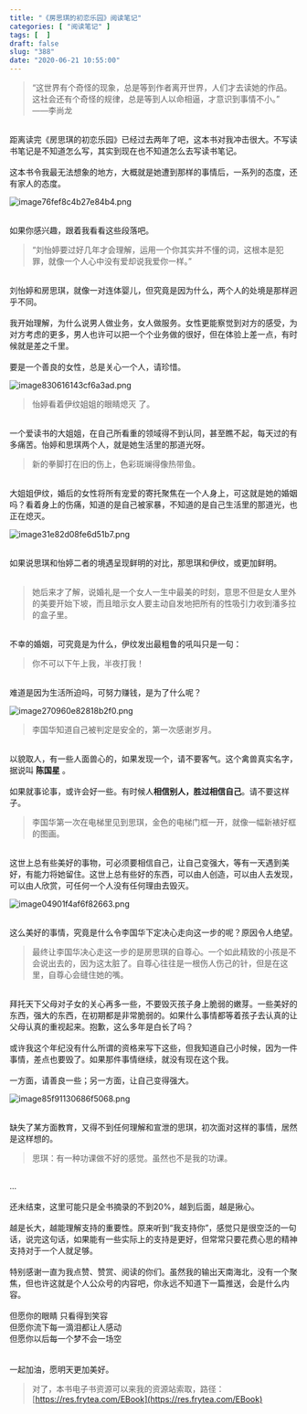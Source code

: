 ```yaml
---
title: "《房思琪的初恋乐园》阅读笔记"
categories: [ "阅读笔记" ]
tags: [  ]
draft: false
slug: "388"
date: "2020-06-21 10:55:00"
---
```


> “这世界有个奇怪的现象，总是等到作者离开世界，人们才去读她的作品。这社会还有个奇怪的规律，总是等到人以命相逼，才意识到事情不小。”
> ——李尚龙


<br />距离读完《房思琪的初恋乐园》已经过去两年了吧，这本书对我冲击很大。不写读书笔记是不知道怎么写，其实到现在也不知道怎么去写读书笔记。<br />
<br />这本书令我最无法想象的地方，大概就是她遭到那样的事情后，一系列的态度，还有家人的态度。<br />

![image76fef8c4b27e84b4.png](https://imagehost-cdn.frytea.com/images/2020/06/21/image76fef8c4b27e84b4.png)

<br />如果你感兴趣，跟着我看看这些段落吧。<br />

> “刘怡婷要过好几年才会理解，运用一个你其实并不懂的词，这根本是犯罪，就像一个人心中没有爱却说我爱你一样。”


<br />刘怡婷和房思琪，就像一对连体婴儿，但究竟是因为什么，两个人的处境是那样迥乎不同。<br />
<br />我开始理解，为什么说男人做业务，女人做服务。女性更能察觉到对方的感受，为对方考虑的更多，男人也许可以把一个个业务做的很好，但在体验上差一点，有时候就是差之千里。<br />
<br />要是一个善良的女性，总是关心一个人，请珍惜。<br />

![image830616143cf6a3ad.png](https://imagehost-cdn.frytea.com/images/2020/06/21/image830616143cf6a3ad.png)

> 怡婷看着伊纹姐姐的眼睛熄灭 了。


<br />一个爱读书的大姐姐，在自己所看重的领域得不到认同，甚至瞧不起，每天过的有多痛苦。怡婷和思琪两个人，就是她生活里的那道光呀。<br />

> 新的拳脚打在旧的伤上，色彩斑斓得像热带鱼。


<br />大姐姐伊纹，婚后的女性将所有宠爱的寄托聚焦在一个人身上，可这就是她的婚姻吗？看着身上的伤痛，知道的是自己被家暴，不知道的是自己生活里的那道光，也正在熄灭。<br />

![image31e82d08fe6d51b7.png](https://imagehost-cdn.frytea.com/images/2020/06/21/image31e82d08fe6d51b7.png)

<br />如果说思琪和怡婷二者的境遇呈现鲜明的对比，那思琪和伊纹，或更加鲜明。<br />
<br />

> 她后来才了解，说婚礼是一个女人一生中最美的时刻，意思不但是女人里外的美要开始下坡，而且暗示女人要主动自发地把所有的性吸引力收到潘多拉的盒子里。


<br />不幸的婚姻，可究竟是为什么，伊纹发出最粗鲁的吼叫只是一句：<br />

> 你不可以下午上我，半夜打我！


<br />难道是因为生活所迫吗，可努力赚钱，是为了什么呢？<br />

![image270960e82818b2f0.png](https://imagehost-cdn.frytea.com/images/2020/06/21/image270960e82818b2f0.png)

> 李国华知道自己被判定是安全的，第一次感谢岁月。


<br />以貌取人，有一些人面兽心的，如果发现一个，请不要客气。这个禽兽真实名字，据说叫 **陈国星** 。<br />
<br />如果就事论事，或许会好一些。有时候人**相信别人，胜过相信自己**。请不要这样子。<br />

> 李国华第一次在电梯里见到思琪，金色的电梯门框一开，就像一幅新裱好框的图画。


<br />这世上总有些美好的事物，可必须要相信自己，让自己变强大，等有一天遇到美好，有能力将她留住。这世上总有些好的东西，可以由人创造，可以由人去发现，可以由人欣赏，可任何一个人没有任何理由去毁灭。<br />

![image04901f4af6f82663.png](https://imagehost-cdn.frytea.com/images/2020/06/21/image04901f4af6f82663.png)

<br />这么美好的事情，究竟是什么令李国华下定决心走向这一步的呢？原因令人绝望。<br />

> 最终让李国华决心走这一步的是房思琪的自尊心。一个如此精致的小孩是不会说出去的，因为这太脏了。自尊心往往是一根伤人伤己的针，但是在这里，自尊心会缝住她的嘴。


<br />拜托天下父母对子女的关心再多一些，不要毁灭孩子身上脆弱的嫩芽。一些美好的东西，强大的东西，在初期都是非常脆弱的。如果什么事情都等着孩子去认真的让父母认真的重视起来。抱歉，这么多年是白长了吗？<br />
<br />或许我这个年纪没有什么所谓的资格来写下这些，但我知道自己小时候，因为一件事情，差点也要毁了。如果那件事情继续，就没有现在这个我。<br />
<br />一方面，请善良一些；另一方面，让自己变得强大。<br />

![image85f91130686f5068.png](https://imagehost-cdn.frytea.com/images/2020/06/21/image85f91130686f5068.png)

<br />缺失了某方面教育，又得不到任何理解和宣泄的思琪，初次面对这样的事情，居然是这样想的。<br />

> 思琪：有一种功课做不好的感觉。虽然也不是我的功课。


<br />...<br />
<br />还未结束，这里可能只是全书摘录的不到20%，越到后面，越是揪心。<br />
<br />越是长大，越能理解支持的重要性。原来听到“我支持你”，感觉只是很空泛的一句话，说完这句话，如果能有一些实际上的支持是更好，但常常只要花费心思的精神支持对于一个人就足够。<br />
<br />特别感谢一直为我点赞、赞赏、阅读的你们。虽然我的输出天南海北，没有一个聚焦，但也许这就是个人公众号的内容吧，你永远不知道下一篇推送，会是什么内容。<br />
<br />但愿你的眼睛 只看得到笑容<br />但愿你流下每一滴泪都让人感动<br />但愿你以后每一个梦不会一场空<br />
<br />
<br />一起加油，愿明天更加美好。<br />

> 对了，本书电子书资源可以来我的资源站索取，路径：[https://res.frytea.com/EBook](https://res.frytea.com/EBook)

